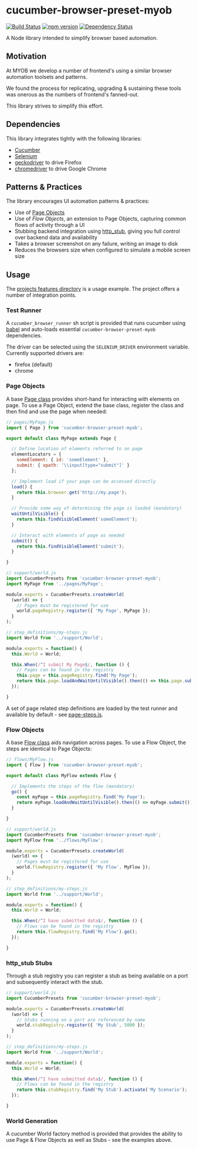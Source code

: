 # cucumber-browser-preset-myob

[![Build Status](https://travis-ci.org/MYOB-Technology/cucumber-browser-preset-myob.svg)](https://travis-ci.org/MYOB-Technology/cucumber-browser-preset-myob)
[![npm version](https://img.shields.io/npm/v/cucumber-browser-preset-myob.svg)](https://www.npmjs.com/package/cucumber-browser-preset-myob)
[![Dependency Status](https://david-dm.org/MYOB-Technology/cucumber-browser-preset-myob.svg)](https://david-dm.org/MYOB-Technology/cucumber-browser-preset-myob)

A Node library intended to simplify browser based automation.

## Motivation

At MYOB we develop a number of frontend's using a similar browser automation toolsets and patterns.

We found the process for replicating, upgrading & sustaining these tools was onerous as the numbers of frontend's fanned-out.

This library strives to simplify this effort.

## Dependencies

This library integrates tightly with the following libraries:

* [Cucumber](https://github.com/cucumber/cucumber-js)
* [Selenium](https://www.npmjs.com/package/selenium-webdriver)
* [geckodriver](https://github.com/mozilla/geckodriver) to drive Firefox
* [chromedriver](https://sites.google.com/a/chromium.org/chromedriver) to drive Google Chrome

## Patterns & Practices

The library encourages UI automation patterns & practices:

* Use of [Page Objects](http://martinfowler.com/bliki/PageObject.html)
* Use of _Flow Objects_, an extension to Page Objects, capturing common flows of activity through a UI
* Stubbing backend integration using [http_stub](https://github.com/MYOB-Technology/http_stub), giving you full control over backend data and availability
* Takes a browser screenshot on any failure, writing an image to disk
* Reduces the browsers size when configured to simulate a mobile screen size

## Usage

The [projects features directory](https://github.com/MYOB-Technology/cucumber-browser-preset-myob/tree/master/features) is a usage example.
The project offers a number of integration points.

### Test Runner

A `cucumber_browser_runner` sh script is provided that runs cucumber using [babel](https://github.com/babel/babel/tree/master/packages/babel-register) and auto-loads essential `cucumber-browser-preset-myob` dependencies.

The driver can be selected using the `SELENIUM_DRIVER` environment variable. Currently supported drivers are:

* firefox (default)
* chrome

### Page Objects

A base [Page class](https://github.com/MYOB-Technology/cucumber-browser-preset-myob/blob/master/src/pages/Base.js) provides short-hand for interacting with elements on page.
To use a Page Object, extend the base class, register the class and then find and use the page when needed:

``` js
// pages/MyPage.js
import { Page } from 'cucumber-browser-preset-myob';

export default class MyPage extends Page {

  // Define location of elements referred to on page
  elementLocators = {
    someElement: { id: 'someElement' },
    submit: { xpath: '\\input[type="submit"]' }
  };

  // Implement load if your page can be accessed directly
  load() {
    return this.browser.get('http://my.page');
  }

  // Provide some way of determining the page is loaded (mandatory)
  waitUntilVisible() {
    return this.findVisibleElement('someElement');
  }

  // Interact with elements of page as needed
  submit() {
    return this.findVisibleElement('submit');
  }

}

// support/world.js
import CucumberPresets from 'cucumber-browser-preset-myob';
import MyPage from '../pages/MyPage';

module.exports = CucumberPresets.createWorld(
  (world) => {
    // Pages must be registered for use
    world.pageRegistry.register({ 'My Page', MyPage });
  }
);

// step_definitions/my-steps.js
import World from '../support/World';

module.exports = function() {
  this.World = World;

  this.When(/^I submit My Page$/, function () {
    // Pages can be found in the registry
    this.page = this.pageRegistry.find('My Page');
    return this.page.loadAndWaitUntilVisible().then(() => this.page.submit());
  });

}
```

A set of page related step definitions are loaded by the test runner and available by default - see [page-steps.js](https://github.com/MYOB-Technology/cucumber-browser-preset-myob/blob/master/src/stepDefinitions/page-steps.js).

### Flow Objects

A base [Flow class](https://github.com/MYOB-Technology/cucumber-browser-preset-myob/blob/master/src/flows/Base.js) aids navigation across pages.
To use a Flow Object, the steps are identical to Page Objects:

``` js
// flows/MyFlow.js
import { Flow } from 'cucumber-browser-preset-myob';

export default class MyFlow extends Flow {

  // Implements the steps of the flow (mandatory)
  go() {
    const myPage = this.pageRegistry.find('My Page');
    return myPage.loadAndWaitUntilVisible().then(() => myPage.submit());
  }

}

// support/world.js
import CucumberPresets from 'cucumber-browser-preset-myob';
import MyFlow from '../flows/MyFlow';

module.exports = CucumberPresets.createWorld(
  (world) => {
    // Pages must be registered for use
    world.flowRegistry.register({ 'My Flow', MyFlow });
  }
);

// step_definitions/my-steps.js
import World from '../support/World';

module.exports = function() {
  this.World = World;

  this.When(/^I have submitted data$/, function () {
    // Flows can be found in the registry
    return this.flowRegistry.find('My Flow').go();
  });

}
```

### http_stub Stubs

Through a stub registry you can register a stub as being available on a port and subsequently interact with the stub.

``` js
// support/world.js
import CucumberPresets from 'cucumber-browser-preset-myob';

module.exports = CucumberPresets.createWorld(
  (world) => {
    // Stubs running on a port are referenced by name
    world.stubRegistry.register({ 'My Stub', 5000 });
  }
);

// step_definitions/my-steps.js
import World from '../support/World';

module.exports = function() {
  this.World = World;

  this.When(/^I have submitted data$/, function () {
    // Flows can be found in the registry
    return this.stubRegistry.find('My Stub').activate('My Scenario');
  });

}
```

### World Generation

A cucumber World factory method is provided that provides the ability to use Page & Flow Objects as well as Stubs - see the examples above.
